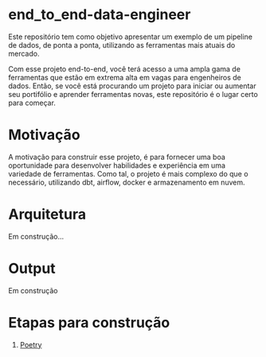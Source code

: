 # end_to_end-data-engineer

Este repositório tem como objetivo apresentar um exemplo de um pipeline de dados, de ponta a ponta, utilizando as ferramentas mais atuais do mercado.

Com esse projeto end-to-end, você terá acesso a uma ampla gama de ferramentas que estão em extrema alta em vagas para engenheiros de dados. Então, se você está procurando um projeto para iniciar ou aumentar seu portifólio e aprender ferramentas novas, este repositório é o lugar certo para começar.

# Motivação

A motivação para construir esse projeto, é para fornecer uma boa oportunidade para desenvolver habilidades e experiência em uma variedade de ferramentas. Como tal, o projeto é mais complexo do que o necessário, utilizando dbt, airflow, docker e armazenamento em nuvem.

# Arquitetura

Em construção...

# Output

Em construção

# Etapas para construção

1. [Poetry](instrucoes/poetry.md)
